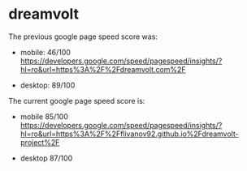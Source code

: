 # dreamvolt

The previous google page speed score was:

- mobile: 46/100 https://developers.google.com/speed/pagespeed/insights/?hl=ro&url=https%3A%2F%2Fdreamvolt.com%2F

- desktop: 89/100

The current google page speed score is:

- mobile 85/100 https://developers.google.com/speed/pagespeed/insights/?hl=ro&url=https%3A%2F%2Fflivanov92.github.io%2Fdreamvolt-project%2F

- desktop 87/100

